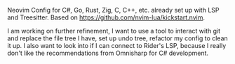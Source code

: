 Neovim Config for C#, Go, Rust, Zig, C, C++, etc. already set up with LSP and Treesitter. Based on https://github.com/nvim-lua/kickstart.nvim.

I am working on further refinement, I want to use a tool to interact with git and replace the file tree I have, set up undo tree, refactor my config to clean it up. I also want to look into if I can connect to Rider's LSP, because I really don't like the recommendations from Omnisharp for C# development.
